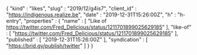 {
  "kind" : "likes",
  "slug" : "2019/12/g4is7",
  "client_id" : "https://indigenous.realize.be",
  "date" : "2019-12-31T15:26:00Z",
  "h" : "h-entry",
  "properties" : {
    "name" : [ "Like of https://twitter.com/Fred_Delicious/status/1211701899025629185" ],
    "like-of" : [ "https://twitter.com/Fred_Delicious/status/1211701899025629185" ],
    "published" : [ "2019-12-31T15:26:00Z" ],
    "syndication" : [ "https://brid.gy/publish/twitter" ]
  }
}
